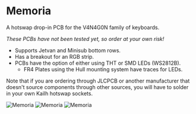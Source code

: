 # Memoria
 A hotswap drop-in PCB for the V4N4G0N family of keyboards.

 *These PCBs have not been tested yet, so order at your own risk!*
 
 - Supports Jetvan and Minisub bottom rows.
 - Has a breakout for an RGB strip.
 - PCBs have the option of either using THT or SMD LEDs (WS2812B).
   + FR4 Plates using the Hull mounting system have traces for LEDs.

Note that if you are ordering through JLCPCB or another manufacturer that doesn't source components through other sources, you will have to solder in your own Kailh hotswap sockets.

![Memoria](https://i.imgur.com/CQLJ4b7.png)
![Memoria](https://i.imgur.com/QLvSIRP.png)
![Memoria](https://i.imgur.com/ChXjPet.png)